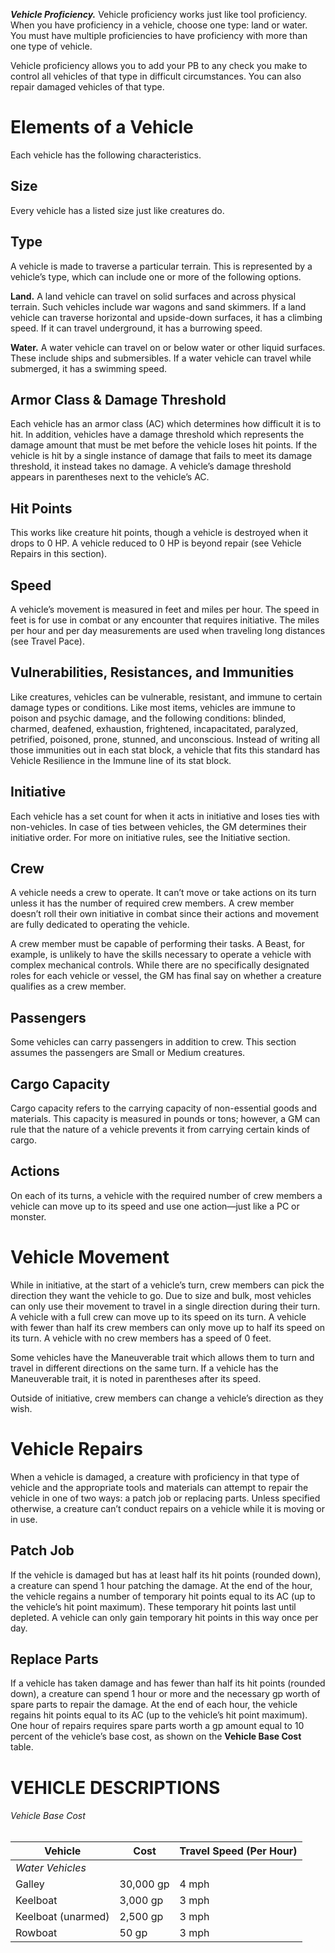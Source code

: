 ***Vehicle Proficiency.*** Vehicle proficiency works just like tool proficiency. When you have proficiency in a vehicle, choose one type: land or water. You must have multiple proficiencies to have proficiency with more than one type of vehicle.

Vehicle proficiency allows you to add your PB to any check you make to control all vehicles of that type in difficult circumstances. You can also repair damaged vehicles of that type.
# Elements of a Vehicle
Each vehicle has the following characteristics.
## Size
Every vehicle has a listed size just like creatures do.
## Type
A vehicle is made to traverse a particular terrain. This is represented by a vehicle’s type, which can include one or more of the following options.

**Land.** A land vehicle can travel on solid surfaces and across physical terrain. Such vehicles include war wagons and sand skimmers. If a land vehicle can traverse horizontal and upside-down surfaces, it has a climbing speed. If it can travel underground, it has a burrowing speed.

**Water.** A water vehicle can travel on or below water or other liquid surfaces. These include ships and submersibles. If a water vehicle can travel while submerged, it has a swimming speed.
## Armor Class & Damage Threshold
Each vehicle has an armor class (AC) which determines how difficult it is to hit. In addition, vehicles have a damage threshold which represents the damage amount that must be met before the vehicle loses hit points. If the vehicle is hit by a single instance of damage that fails to meet its damage threshold, it instead takes no damage. A vehicle’s damage threshold appears in parentheses next to the vehicle’s AC.
## Hit Points
This works like creature hit points, though a vehicle is destroyed when it drops to 0 HP. A vehicle reduced to 0 HP is beyond repair (see Vehicle Repairs in this section).
## Speed
A vehicle’s movement is measured in feet and miles per hour. The speed in feet is for use in combat or any encounter that requires initiative. The miles per hour and per day measurements are used when traveling long distances (see Travel Pace).
## Vulnerabilities, Resistances, and Immunities
Like creatures, vehicles can be vulnerable, resistant, and immune to certain damage types or conditions. Like most items, vehicles are immune to poison and psychic damage, and the following conditions: blinded, charmed, deafened, exhaustion, frightened, incapacitated, paralyzed, petrified, poisoned, prone, stunned, and unconscious. Instead of writing all those immunities out in each stat block, a vehicle that fits this standard has Vehicle Resilience in the Immune line of its stat block.
## Initiative
Each vehicle has a set count for when it acts in initiative and loses ties with non-vehicles. In case of ties between vehicles, the GM determines their initiative order. For more on initiative rules, see the Initiative section.
## Crew
A vehicle needs a crew to operate. It can’t move or take actions on its turn unless it has the number of required crew members. A crew member doesn’t roll their own initiative in combat since their actions and movement are fully dedicated to operating the vehicle.

A crew member must be capable of performing their tasks. A Beast, for example, is unlikely to have the skills necessary to operate a vehicle with complex mechanical controls. While there are no specifically designated roles for each vehicle or vessel, the GM has final say on whether a creature qualifies as a crew member.
## Passengers
Some vehicles can carry passengers in addition to crew. This section assumes the passengers are Small or Medium creatures.
## Cargo Capacity
Cargo capacity refers to the carrying capacity of non-essential goods and materials. This capacity is measured in pounds or tons; however, a GM can rule that the nature of a vehicle prevents it from carrying certain kinds of cargo.
## Actions
On each of its turns, a vehicle with the required number of crew members a vehicle can move up to its speed and use one action—just like a PC or monster.
# Vehicle Movement
While in initiative, at the start of a vehicle’s turn, crew members can pick the direction they want the vehicle to go. Due to size and bulk, most vehicles can only use their movement to travel in a single direction during their turn. A vehicle with a full crew can move up to its speed on its turn. A vehicle with fewer than half its crew members can only move up to half its speed on its turn. A vehicle with no crew members has a speed of 0 feet.

Some vehicles have the Maneuverable trait which allows them to turn and travel in different directions on the same turn. If a vehicle has the Maneuverable trait, it is noted in parentheses after its speed.

Outside of initiative, crew members can change a vehicle’s direction as they wish.
# Vehicle Repairs
When a vehicle is damaged, a creature with proficiency in that type of vehicle and the appropriate tools and materials can attempt to repair the vehicle in one of two ways: a patch job or replacing parts. Unless specified otherwise, a creature can’t conduct repairs on a vehicle while it is moving or in use.
## Patch Job
If the vehicle is damaged but has at least half its hit points (rounded down), a creature can spend 1 hour patching the damage. At the end of the hour, the vehicle regains a number of temporary hit points equal to its AC (up to the vehicle’s hit point maximum). These temporary hit points last until depleted. A vehicle can only gain temporary hit points in this way once per day.
## Replace Parts
If a vehicle has taken damage and has fewer than half its hit points (rounded down), a creature can spend 1 hour or more and the necessary gp worth of spare parts to repair the damage. At the end of each hour, the vehicle regains hit points equal to its AC (up to the vehicle’s hit point maximum). One hour of repairs requires spare parts worth a gp amount equal to 10 percent of the vehicle’s base cost, as shown on the **Vehicle Base Cost** table.
# VEHICLE DESCRIPTIONS
###### Vehicle Base Cost
| Vehicle            | Cost      | Travel Speed (Per Hour) |
| ------------------ | --------- | ----------------------- |
| *Water Vehicles*   |           |                         |
| Galley             | 30,000 gp | 4 mph                   |
| Keelboat           | 3,000 gp  | 3 mph                   |
| Keelboat (unarmed) | 2,500 gp  | 3 mph                   |
| Rowboat            | 50 gp     | 3 mph                   |
